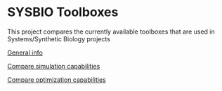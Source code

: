 # SYSBIO Toolboxes
This project compares the currently available toolboxes that are used in Systems/Synthetic Biology projects

[General info](general.md)

[Compare simulation capabilities](simulation.md)

[Compare optimization capabilities](optimization.md)


